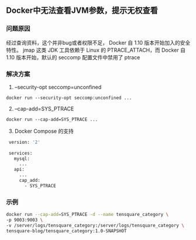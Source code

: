 ## Docker中无法查看JVM参数，提示无权查看


### 问题原因

经过查询资料，这个并非bug或者权限不足， Docker 自 1.10 版本开始加入的安全特性。 jmap 这类 JDK 工具依赖于 Linux 的 PTRACE_ATTACH，而 Docker 自 1.10 版本开始，默认的 seccomp 配置文件中禁用了 ptrace

### 解决方案

 1. –security-opt seccomp=unconfined
 
 `docker run --security-opt seccomp:unconfined ...`
 
 2. –cap-add=SYS_PTRACE
 
 `docker run --cap-add=SYS_PTRACE ...`
 
 3.  Docker Compose 的支持
   ```bash
    version: '2'
    
    services:
      mysql:
        ...
      api:
        ...
        cap_add:
          - SYS_PTRACE
   ```
   
### 示例
```bash
docker run --cap-add=SYS_PTRACE -d --name tensquare_category \
-p 9003:9003 \
-v /server/logs/tensquare_category:/server/logs/tensquare_category \
tensquare-blog/tensquare_category:1.0-SNAPSHOT
```